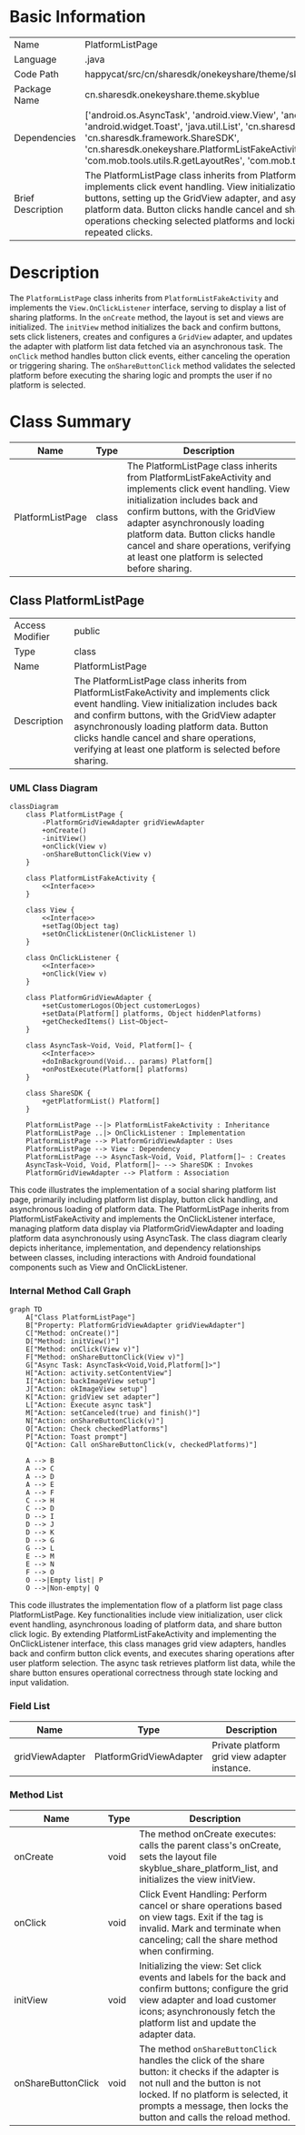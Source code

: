 # Basic Information

|      |      |
|------|------|
| Name | PlatformListPage |
| Language | .java |
| Code Path | happycat/src/cn/sharesdk/onekeyshare/theme/skyblue/PlatformListPage.java |
| Package Name | cn.sharesdk.onekeyshare.theme.skyblue |
| Dependencies | ['android.os.AsyncTask', 'android.view.View', 'android.widget.GridView', 'android.widget.Toast', 'java.util.List', 'cn.sharesdk.framework.Platform', 'cn.sharesdk.framework.ShareSDK', 'cn.sharesdk.onekeyshare.PlatformListFakeActivity', 'com.mob.tools.utils.R.getLayoutRes', 'com.mob.tools.utils.R.getStringRes'] |
| Brief Description | The PlatformListPage class inherits from PlatformListFakeActivity and implements click event handling. View initialization includes back and confirm buttons, setting up the GridView adapter, and asynchronously loading platform data. Button clicks handle cancel and share logic, with share operations checking selected platforms and locking the button to prevent repeated clicks. |

# Description

The `PlatformListPage` class inherits from `PlatformListFakeActivity` and implements the `View.OnClickListener` interface, serving to display a list of sharing platforms. In the `onCreate` method, the layout is set and views are initialized. The `initView` method initializes the back and confirm buttons, sets click listeners, creates and configures a `GridView` adapter, and updates the adapter with platform list data fetched via an asynchronous task. The `onClick` method handles button click events, either canceling the operation or triggering sharing. The `onShareButtonClick` method validates the selected platform before executing the sharing logic and prompts the user if no platform is selected.

# Class Summary

| Name   | Type  | Description |
|-------|------|-------------|
| PlatformListPage | class | The PlatformListPage class inherits from PlatformListFakeActivity and implements click event handling. View initialization includes back and confirm buttons, with the GridView adapter asynchronously loading platform data. Button clicks handle cancel and share operations, verifying at least one platform is selected before sharing. |



## Class PlatformListPage

|      |      |
|------|------|
| Access Modifier | public |
| Type | class |
| Name | PlatformListPage |
| Description | The PlatformListPage class inherits from PlatformListFakeActivity and implements click event handling. View initialization includes back and confirm buttons, with the GridView adapter asynchronously loading platform data. Button clicks handle cancel and share operations, verifying at least one platform is selected before sharing. |


### UML Class Diagram

```mermaid
classDiagram
    class PlatformListPage {
        -PlatformGridViewAdapter gridViewAdapter
        +onCreate()
        -initView()
        +onClick(View v)
        -onShareButtonClick(View v)
    }

    class PlatformListFakeActivity {
        <<Interface>>
    }

    class View {
        <<Interface>>
        +setTag(Object tag)
        +setOnClickListener(OnClickListener l)
    }

    class OnClickListener {
        <<Interface>>
        +onClick(View v)
    }

    class PlatformGridViewAdapter {
        +setCustomerLogos(Object customerLogos)
        +setData(Platform[] platforms, Object hiddenPlatforms)
        +getCheckedItems() List~Object~
    }

    class AsyncTask~Void, Void, Platform[]~ {
        <<Interface>>
        +doInBackground(Void... params) Platform[]
        +onPostExecute(Platform[] platforms)
    }

    class ShareSDK {
        +getPlatformList() Platform[]
    }

    PlatformListPage --|> PlatformListFakeActivity : Inheritance
    PlatformListPage ..|> OnClickListener : Implementation
    PlatformListPage --> PlatformGridViewAdapter : Uses
    PlatformListPage --> View : Dependency
    PlatformListPage --> AsyncTask~Void, Void, Platform[]~ : Creates
    AsyncTask~Void, Void, Platform[]~ --> ShareSDK : Invokes
    PlatformGridViewAdapter --> Platform : Association
```

This code illustrates the implementation of a social sharing platform list page, primarily including platform list display, button click handling, and asynchronous loading of platform data. The PlatformListPage inherits from PlatformListFakeActivity and implements the OnClickListener interface, managing platform data display via PlatformGridViewAdapter and loading platform data asynchronously using AsyncTask. The class diagram clearly depicts inheritance, implementation, and dependency relationships between classes, including interactions with Android foundational components such as View and OnClickListener.


### Internal Method Call Graph

```mermaid
graph TD
    A["Class PlatformListPage"]
    B["Property: PlatformGridViewAdapter gridViewAdapter"]
    C["Method: onCreate()"]
    D["Method: initView()"]
    E["Method: onClick(View v)"]
    F["Method: onShareButtonClick(View v)"]
    G["Async Task: AsyncTask<Void,Void,Platform[]>"]
    H["Action: activity.setContentView"]
    I["Action: backImageView setup"]
    J["Action: okImageView setup"]
    K["Action: gridView set adapter"]
    L["Action: Execute async task"]
    M["Action: setCanceled(true) and finish()"]
    N["Action: onShareButtonClick(v)"]
    O["Action: Check checkedPlatforms"]
    P["Action: Toast prompt"]
    Q["Action: Call onShareButtonClick(v, checkedPlatforms)"]

    A --> B
    A --> C
    A --> D
    A --> E
    A --> F
    C --> H
    C --> D
    D --> I
    D --> J
    D --> K
    D --> G
    G --> L
    E --> M
    E --> N
    F --> O
    O -->|Empty list| P
    O -->|Non-empty| Q
```

This code illustrates the implementation flow of a platform list page class PlatformListPage. Key functionalities include view initialization, user click event handling, asynchronous loading of platform data, and share button click logic. By extending PlatformListFakeActivity and implementing the OnClickListener interface, this class manages grid view adapters, handles back and confirm button click events, and executes sharing operations after user platform selection. The async task retrieves platform list data, while the share button ensures operational correctness through state locking and input validation.

### Field List

| Name  | Type  | Description |
|-------|-------|------|
| gridViewAdapter | PlatformGridViewAdapter | Private platform grid view adapter instance. |

### Method List

| Name  | Type  | Description |
|-------|-------|------|
| onCreate | void | The method onCreate executes: calls the parent class's onCreate, sets the layout file skyblue_share_platform_list, and initializes the view initView. |
| onClick | void | Click Event Handling: Perform cancel or share operations based on view tags. Exit if the tag is invalid. Mark and terminate when canceling; call the share method when confirming. |
| initView | void | Initializing the view: Set click events and labels for the back and confirm buttons; configure the grid view adapter and load customer icons; asynchronously fetch the platform list and update the adapter data. |
| onShareButtonClick | void | The method `onShareButtonClick` handles the click of the share button: it checks if the adapter is not null and the button is not locked. If no platform is selected, it prompts a message, then locks the button and calls the reload method. |




